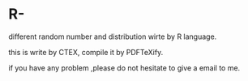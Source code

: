 # R-
different random number and  distribution  wirte by R language.

this is write by CTEX, compile it by PDFTeXify.

if you have any problem ,please do not hesitate to give a email to me.
